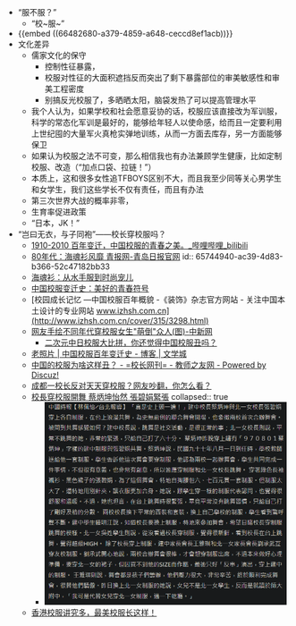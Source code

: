 - “服不服？”
	- “校~服~”
- {{embed ((66482680-a379-4859-a648-ceccd8ef1acb))}}
- 文化差异
	- 儒家文化的保守
		- 控制性征暴露，
		- 校服对性征的大面积遮挡反而突出了剩下暴露部位的审美敏感性和审美工程密度
		- 别搞反光校服了，多晒晒太阳，脑袋发热了可以提高管理水平
	- 我个人认为，如果学校和社会愿意妥协的话，校服应该直接改为军训服，科学的常态化军训是最好的，能够给年轻人以使命感，给而且一定要利用上世纪囤的大量军火真枪实弹地训练，从而一方面去库存，另一方面能够保卫
	- 如果认为校服之法不可变，那么相信我也有办法兼顾学生健康，比如定制校服、改造（“加点口袋、拉链！”）
	- 本质上，这和很多女性追TFBOYS区别不大，而且我至少同等关心男学生和女学生，我们这些学长不仅有责任，而且有办法
	- 第三次世界大战的概率非零，
	- 生育率促进政策
	- “日本，JK！”
- “岂曰无衣，与子同袍”——校长穿校服吗？
	- [1910-2010 百年变迁，中国校服的青春之美。_哔哩哔哩_bilibili](https://www.bilibili.com/video/BV1WL411x79E)
	- [80年代：海魂衫风靡 青报网-青岛日报官网](https://www.dailyqd.com/channelzt/2014-09/17/content_129701.htm)
	  id:: 65744940-ac39-4d83-b366-52c47182bb33
	- [海魂衫：从水手服到时尚宠儿](https://wangxiaofeng.home.blog/2019/01/23/%E6%B5%B7%E9%AD%82%E8%A1%AB%EF%BC%9A%E4%BB%8E%E6%B0%B4%E6%89%8B%E6%9C%8D%E5%88%B0%E6%97%B6%E5%B0%9A%E5%AE%A0%E5%84%BF/)
	- [中国校服变迁史：美好的青春符号](https://www.sohu.com/a/121824406_202215)
	- [校园成长记忆 —中国校服百年概貌 -《装饰》杂志官方网站 - 关注中国本土设计的专业网站 www.izhsh.com.cn](http://www.izhsh.com.cn/cover/315/3298.html)
	- [网友手绘不同年代穿校服女生"萌倒"众人(图)-中新网](https://www.chinanews.com.cn/cul/2013/06-20/4951094.shtml)
		- [二次元中日校服大比拼，你还觉得中国校服丑吗？](https://k.sina.cn/article_2167187145_812ca6c9001002zgx.html)
	- [老照片 | 中国校服百年变迁史 - 博客 | 文学城](https://blog.wenxuecity.com/myblog/38115/202212/29474.html)
	- [中国的校服为啥这样丑？ - =校长网刊= - 教师之友网 - Powered by Discuz!](http://jszywz.com/forum.php?mod=viewthread&tid=70787)
	- [成都一校长反对天天穿校服？网友吵翻，你怎么看？](https://k.sina.cn/article_1653603955_628ffe73020016qnj.html?from=news&subch=onews)
	- [校長穿校服開舞 蔡炳坤怡然 張碧娟緊張](https://tw.news.yahoo.com/%E6%A0%A1%E9%95%B7%E7%A9%BF%E6%A0%A1%E6%9C%8D%E9%96%8B%E8%88%9E-%E8%94%A1%E7%82%B3%E5%9D%A4%E6%80%A1%E7%84%B6-%E5%BC%B5%E7%A2%A7%E5%A8%9F%E7%B7%8A%E5%BC%B5-20101218-104134-810.html)
	  collapsed:: true
		- ![brave_PxHyqRHNKF.png](../assets/brave_PxHyqRHNKF_1702017927607_0.png)
	- [香港校服讲究多，最美校服长这样！](https://www.gangpiaoquan.com/feel/687.html)